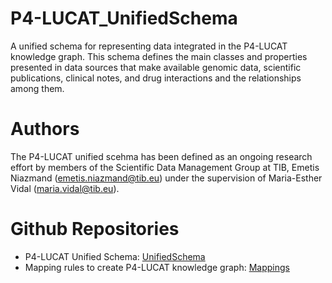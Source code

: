 # P4-LUCAT_UnifiedSchema
A unified schema for representing data integrated in the P4-LUCAT knowledge graph. This schema defines the main classes and properties presented in data sources that make available genomic data, scientific publications, clinical notes, and drug interactions and the relationships among them.
 
# Authors
The P4-LUCAT unified scehma has been defined as an ongoing research effort by members of the Scientific Data Management Group at TIB, Emetis Niazmand (emetis.niazmand@tib.eu) under the supervision of Maria-Esther Vidal (maria.vidal@tib.eu).

# Github Repositories
- P4-LUCAT Unified Schema: [UnifiedSchema](https://github.com/SDM-TIB/P4-LUCATUnifiedSchema)
- Mapping rules to create P4-LUCAT knowledge graph: [Mappings](https://github.com/SDM-TIB/P4-LUCAT_KG)
